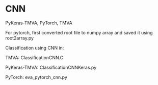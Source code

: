# CNN
PyKeras-TMVA, PyTorch, TMVA

For pytorch, first converted root file to numpy array and saved it using root2array.py

Classification using CNN in:

TMVA: ClassificationCNN.C

PyKeras-TMVA: ClassificationCNNKeras.py

PyTorch: eva_pytorch_cnn.py
